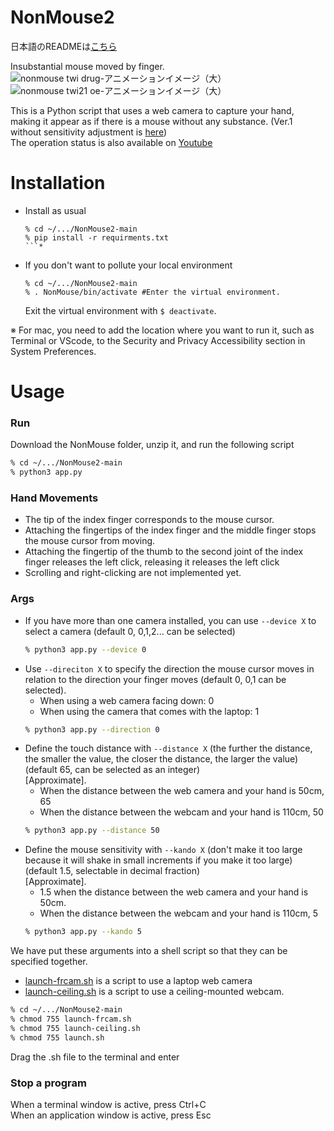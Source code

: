 # NonMouse2
日本語のREADMEは[こちら](README-ja.md)  

Insubstantial mouse moved by finger.      
![nonmouse twi drug-アニメーションイメージ（大）](https://user-images.githubusercontent.com/22733958/121180947-7054ef80-c89c-11eb-9c7a-42a9e1f3f02a.gif)  
![nonmouse twi21 oe-アニメーションイメージ（大）](https://user-images.githubusercontent.com/22733958/121180967-75b23a00-c89c-11eb-82fa-4f5d9abda320.gif)  


This is a Python script that uses a web camera to capture your hand, making it appear as if there is a mouse without any substance. (Ver.1 without sensitivity adjustment is [here](https://github.com/takeyamayuki/NonMouse))  
The operation status is also available on [Youtube](https://youtu.be/ufvOJUTCF8M)

# Installation

* Install as usual
    ```sh:Install
    % cd ~/.../NonMouse2-main
    % pip install -r requirments.txt
    ```*
* If you don't want to pollute your local environment
    ```sh:venv
    % cd ~/.../NonMouse2-main
    % . NonMouse/bin/activate #Enter the virtual environment. 
    ```
    Exit the virtual environment with `$ deactivate`.  

※ For mac, you need to add the location where you want to run it, such as Terminal or VScode, to the Security and Privacy Accessibility section in System Preferences.

# Usage
### Run
Download the NonMouse folder, unzip it, and run the following script
```sh
% cd ~/.../NonMouse2-main
% python3 app.py
```
### Hand Movements
* The tip of the index finger corresponds to the mouse cursor.  
* Attaching the fingertips of the index finger and the middle finger stops the mouse cursor from moving.  
* Attaching the fingertip of the thumb to the second joint of the index finger releases the left click, releasing it releases the left click  
* Scrolling and right-clicking are not implemented yet.

### Args
* If you have more than one camera installed, you can use `--device X` to select a camera (default 0,  0,1,2... can be selected)   
    ```sh
    % python3 app.py --device 0
    ```
* Use `--direciton X` to specify the direction the mouse cursor moves in relation to the direction your finger moves (default 0,  0,1 can be selected).  
    * When using a web camera facing down: 0     
    * When using the camera that comes with the laptop: 1
    ```sh
    % python3 app.py --direction 0
    ```
* Define the touch distance with `--distance X` (the further the distance, the smaller the value, the closer the distance, the larger the value) (default 65, can be selected as an integer)   
[Approximate].
    * When the distance between the web camera and your hand is 50cm, 65
    * When the distance between the webcam and your hand is 110cm, 50
    ```sh
    % python3 app.py --distance 50
    ```
* Define the mouse sensitivity with `--kando X` (don't make it too large because it will shake in small increments if you make it too large) (default 1.5, selectable in decimal fraction)  
[Approximate].
    * 1.5 when the distance between the web camera and your hand is 50cm.
    * When the distance between the webcam and your hand is 110cm, 5
    ```sh
    % python3 app.py --kando 5
    ```
We have put these arguments into a shell script so that they can be specified together.  
* [launch-frcam.sh](launch-frcam.sh) is a script to use a laptop web camera  
* [launch-ceiling.sh](launch-ceiling.sh) is a script to use a ceiling-mounted webcam.
```sh
% cd ~/.../NonMouse2-main
% chmod 755 launch-frcam.sh
% chmod 755 launch-ceiling.sh
% chmod 755 launch.sh
```
Drag the .sh file to the terminal and enter    
### Stop a program
When a terminal window is active, press Ctrl+C    
When an application window is active, press Esc    